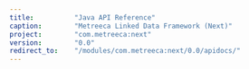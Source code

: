 ```yaml
---
title:          "Java API Reference"
caption:        "Metreeca Linked Data Framework (Next)"
project:        "com.metreeca:next"
version:        "0.0"
redirect_to:    "/modules/com.metreeca:next/0.0/apidocs/"
---
```

